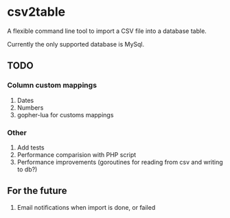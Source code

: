 # csv2table
A flexible command line tool to import a CSV file into a database table.

Currently the only supported database is MySql.

## TODO

### Column custom mappings

1. Dates
1. Numbers
1. gopher-lua for customs mappings

### Other
1. Add tests
1. Performance comparision with PHP script
1. Performance improvements (goroutines for reading from csv and writing to db?)

## For the future
1. Email notifications when import is done, or failed
